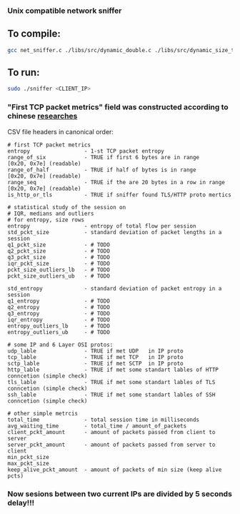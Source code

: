### Unix compatible network sniffer

## To compile:
```bash
gcc net_sniffer.c ./libs/src/dynamic_double.c ./libs/src/dynamic_size_t.c ./libs/src/dynamic_flow_stats.c -o sniffer -lpcap -lm
```

## To run:
```bash
sudo ./sniffer <CLIENT_IP>
```
### "First TCP packet metrics" field was constructed according to chinese <a href="https://gfw.report/publications/usenixsecurity23/en/#6-understanding-the-blocking-strategies" target="_blank">researches</a>
CSV file headers in canonical order:
```
# first TCP packet metrics
entropy                 - 1-st TCP packet entropy 
range_of_six            - TRUE if first 6 bytes are in range            [0x20, 0x7e] (readable) 
range_of_half           - TRUE if half of bytes is in range             [0x20, 0x7e] (readable) 
range_seq               - TRUE if the are 20 bytes in a row in range    [0x20, 0x7e] (readable) 
is_http_or_tls          - TRUE if sniffer found TLS/HTTP proto mertics 

# statistical study of the session on 
# IQR, medians and outliers
# for entropy, size rows
entropy                 - entropy of total flow per session
std_pckt_size           - standard deviation of packet lengths in a session
q1_pckt_size            - # TODO
q2_pckt_size            - # TODO
q3_pckt_size            - # TODO
iqr_pckt_size           - # TODO
pckt_size_outliers_lb   - # TODO
pckt_size_outliers_ub   - # TODO

std_entropy             - standard deviation of packet entropy in a session
q1_entropy              - # TODO
q2_entropy              - # TODO
q3_entropy              - # TODO
iqr_entropy             - # TODO
entropy_outliers_lb     - # TODO
entropy_outliers_ub     - # TODO

# some IP and 6 Layer OSI protos:
udp_lable               - TRUE if met UDP   in IP proto
tcp_lable               - TRUE if met TCP   in IP proto
sctp_lable              - TRUE if met SCTP  in IP proto
http_lable              - TRUE if met some standart lables of HTTP conncetion (simple check)
tls_lable               - TRUE if met some standart lables of TLS conncetion (simple check)
ssh_lable               - TRUE if met some standart lables of SSH conncetion (simple check)

# other simple metrcis
total_time              - total session time in milliseconds
avg_waiting_time        - total_time / amount_of_packets
client_pckt_amount      - amount of packets passed from client to server
server_pckt_amount      - amount of packets passed from server to client
min_pckt_size
max_pckt_size
keep_alive_pckt_amount  - amount of packets of min size (keep alive pcts)
```

### Now sesions between two current IPs are divided by 5 seconds delay!!!
